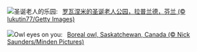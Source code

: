 ![](https://www.bing.com/th?id=OHR.SantaPark_ZH-CN7444715899_UHD.jpg&w=1000)圣诞老人的乐园:&nbsp;&ensp;[罗瓦涅米的圣诞老人公园，拉普兰德，芬兰 (© lukutin77/Getty Images)](https://www.bing.com/th?id=OHR.SantaPark_ZH-CN7444715899_UHD.jpg)
<br><br/>
![](https://www.bing.com/th?id=OHR.BorealOwl_EN-US1112219806_UHD.jpg&w=1000)Owl eyes on you:&nbsp;&ensp;[Boreal owl, Saskatchewan, Canada (© Nick Saunders/Minden Pictures)](https://www.bing.com/th?id=OHR.BorealOwl_EN-US1112219806_UHD.jpg)
<br><br/>
